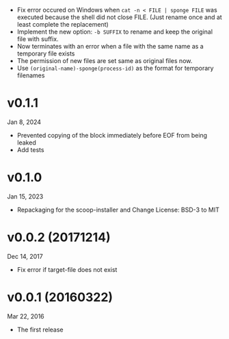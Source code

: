 + Fix error occured on Windows when `cat -n < FILE | sponge FILE` was executed
  because the shell did not close FILE.
  (Just rename once and at least complete the replacement)
+ Implement the new option: `-b SUFFIX` to rename and keep the original file with suffix.
+ Now terminates with an error when a file with the same name as a temporary file exists
+ The permission of new files are set same as original files now.
+ Use `(original-name)-sponge(process-id)` as the format for temporary filenames

v0.1.1
=======
Jan 8, 2024

+ Prevented copying of the block immediately before EOF from being leaked
+ Add tests

v0.1.0
=======
Jan 15, 2023

* Repackaging for the scoop-installer and Change License: BSD-3 to MIT

v0.0.2 (20171214)
=======
Dec 14, 2017

+ Fix error if target-file does not exist

v0.0.1 (20160322)
=======
Mar 22, 2016

+ The first release
